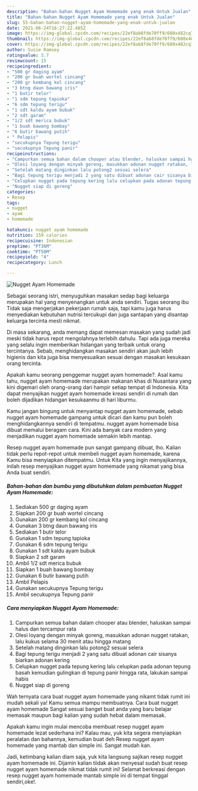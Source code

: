 ```yaml
---
description: "Bahan-bahan Nugget Ayam Homemade yang enak Untuk Jualan"
title: "Bahan-bahan Nugget Ayam Homemade yang enak Untuk Jualan"
slug: 55-bahan-bahan-nugget-ayam-homemade-yang-enak-untuk-jualan
date: 2021-06-24T16:27:22.485Z
image: https://img-global.cpcdn.com/recipes/22ef8ab8fde70ff9/680x482cq70/nugget-ayam-homemade-foto-resep-utama.jpg
thumbnail: https://img-global.cpcdn.com/recipes/22ef8ab8fde70ff9/680x482cq70/nugget-ayam-homemade-foto-resep-utama.jpg
cover: https://img-global.cpcdn.com/recipes/22ef8ab8fde70ff9/680x482cq70/nugget-ayam-homemade-foto-resep-utama.jpg
author: Susie Ramsey
ratingvalue: 3.7
reviewcount: 15
recipeingredient:
- "500 gr daging ayam"
- "200 gr buah wortel cincang"
- "200 gr kembang kol cincang"
- "3 btng daun bawang iris"
- "1 butir telor"
- "1 sdm tepung tapioka"
- "6 sdm tepung terigu"
- "1 sdt kaldu ayam bubuk"
- "2 sdt garam"
- "1/2 sdt merica bubuk"
- "1 buah bawang bombay"
- "6 butir bawang putih"
- " Pelapis"
- "secukupnya Tepung terigu"
- "secukupnya Tepung panir"
recipeinstructions:
- "Campurkan semua bahan dalam chooper atau blender, haluskan sampai halus dan tercampur rata"
- "Olesi loyang dengan minyak goreng, masukkan adonan nugget ratakan, lalu kukus selama 30 menit atau hingga matang"
- "Setelah matang dinginkan lalu potong2 sesuai selera"
- "Bagi tepung terigu menjadi 2 yang satu dibuat adonan cair sisanya biarkan adonan kering"
- "Celupkan nugget pada tepung kering lalu celupkan pada adonan tepung basah kemudian gulingkan di tepung panir hingga rata, lakukan sampai habis"
- "Nugget siap di goreng"
categories:
- Resep
tags:
- nugget
- ayam
- homemade

katakunci: nugget ayam homemade 
nutrition: 159 calories
recipecuisine: Indonesian
preptime: "PT36M"
cooktime: "PT50M"
recipeyield: "4"
recipecategory: Lunch

---
```



![Nugget Ayam Homemade](https://img-global.cpcdn.com/recipes/22ef8ab8fde70ff9/680x482cq70/nugget-ayam-homemade-foto-resep-utama.jpg)

Sebagai seorang istri, menyuguhkan masakan sedap bagi keluarga merupakan hal yang menyenangkan untuk anda sendiri. Tugas seorang ibu Tidak saja mengerjakan pekerjaan rumah saja, tapi kamu juga harus menyediakan kebutuhan nutrisi tercukupi dan juga santapan yang disantap keluarga tercinta mesti nikmat.

Di masa  sekarang, anda memang dapat memesan masakan yang sudah jadi meski tidak harus repot mengolahnya terlebih dahulu. Tapi ada juga mereka yang selalu ingin memberikan hidangan yang terbaik untuk orang tercintanya. Sebab, menghidangkan masakan sendiri akan jauh lebih higienis dan kita juga bisa menyesuaikan sesuai dengan masakan kesukaan orang tercinta. 



Apakah kamu seorang penggemar nugget ayam homemade?. Asal kamu tahu, nugget ayam homemade merupakan makanan khas di Nusantara yang kini digemari oleh orang-orang dari hampir setiap tempat di Indonesia. Kita dapat menyajikan nugget ayam homemade kreasi sendiri di rumah dan boleh dijadikan hidangan kesukaanmu di hari liburmu.

Kamu jangan bingung untuk menyantap nugget ayam homemade, sebab nugget ayam homemade gampang untuk dicari dan kamu pun boleh menghidangkannya sendiri di tempatmu. nugget ayam homemade bisa dibuat memalui beragam cara. Kini ada banyak cara modern yang menjadikan nugget ayam homemade semakin lebih mantap.

Resep nugget ayam homemade pun sangat gampang dibuat, lho. Kalian tidak perlu repot-repot untuk membeli nugget ayam homemade, karena Kamu bisa menyiapkan ditempatmu. Untuk Kita yang ingin menyajikannya, inilah resep menyajikan nugget ayam homemade yang nikamat yang bisa Anda buat sendiri.

<!--inarticleads1-->

##### Bahan-bahan dan bumbu yang dibutuhkan dalam pembuatan Nugget Ayam Homemade:

1. Sediakan 500 gr daging ayam
1. Siapkan 200 gr buah wortel cincang
1. Gunakan 200 gr kembang kol cincang
1. Gunakan 3 btng daun bawang iris
1. Sediakan 1 butir telor
1. Gunakan 1 sdm tepung tapioka
1. Gunakan 6 sdm tepung terigu
1. Gunakan 1 sdt kaldu ayam bubuk
1. Siapkan 2 sdt garam
1. Ambil 1/2 sdt merica bubuk
1. Siapkan 1 buah bawang bombay
1. Gunakan 6 butir bawang putih
1. Ambil  Pelapis
1. Gunakan secukupnya Tepung terigu
1. Ambil secukupnya Tepung panir




<!--inarticleads2-->

##### Cara menyiapkan Nugget Ayam Homemade:

1. Campurkan semua bahan dalam chooper atau blender, haluskan sampai halus dan tercampur rata
1. Olesi loyang dengan minyak goreng, masukkan adonan nugget ratakan, lalu kukus selama 30 menit atau hingga matang
1. Setelah matang dinginkan lalu potong2 sesuai selera
1. Bagi tepung terigu menjadi 2 yang satu dibuat adonan cair sisanya biarkan adonan kering
1. Celupkan nugget pada tepung kering lalu celupkan pada adonan tepung basah kemudian gulingkan di tepung panir hingga rata, lakukan sampai habis
1. Nugget siap di goreng




Wah ternyata cara buat nugget ayam homemade yang nikamt tidak rumit ini mudah sekali ya! Kamu semua mampu membuatnya. Cara buat nugget ayam homemade Sangat sesuai banget buat anda yang baru belajar memasak maupun bagi kalian yang sudah hebat dalam memasak.

Apakah kamu ingin mulai mencoba membuat resep nugget ayam homemade lezat sederhana ini? Kalau mau, yuk kita segera menyiapkan peralatan dan bahannya, kemudian buat deh Resep nugget ayam homemade yang mantab dan simple ini. Sangat mudah kan. 

Jadi, ketimbang kalian diam saja, yuk kita langsung sajikan resep nugget ayam homemade ini. Dijamin kalian tiidak akan menyesal sudah buat resep nugget ayam homemade nikmat tidak rumit ini! Selamat berkreasi dengan resep nugget ayam homemade mantab simple ini di tempat tinggal sendiri,oke!.


